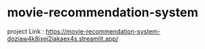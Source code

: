# movie-recommendation-system
project Link : https://movie-recommendation-system-doziaw4k8jxej2iakaex4s.streamlit.app/
